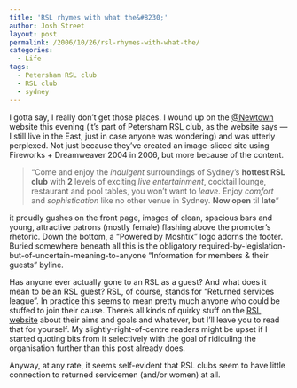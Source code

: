 ```yaml
---
title: 'RSL rhymes with what the&#8230;'
author: Josh Street
layout: post
permalink: /2006/10/26/rsl-rhymes-with-what-the/
categories:
  - Life
tags:
  - Petersham RSL club
  - RSL club
  - sydney
---
```

I gotta say, I really don&#8217;t get those places. I wound up on the [@Newtown][1] website this evening (it&#8217;s part of Petersham RSL club, as the website says &#8212; I still live in the East, just in case anyone was wondering) and was utterly perplexed. Not just because they&#8217;ve created an image-sliced site using Fireworks + Dreamweaver 2004 in 2006, but more because of the content.

> &#8220;Come and enjoy the *indulgent* surroundings of Sydney&#8217;s **hottest RSL club** with **2** levels of exciting *live entertainment*, cocktail lounge, restaurant and pool tables, you won&#8217;t want to *leave*. Enjoy *comfort* and *sophistication* like no other venue in Sydney. **Now open** til **late**&#8220;

it proudly gushes on the front page, images of clean, spacious bars and young, attractive patrons (mostly female) flashing above the promoter&#8217;s rhetoric. Down the bottom, a &#8220;Powered by Moshtix&#8221; logo adorns the footer. Buried somewhere beneath all this is the obligatory required-by-legislation-but-of-uncertain-meaning-to-anyone &#8220;Information for members & their guests&#8221; byline.

Has anyone ever actually gone to an RSL as a guest? And what does it mean to be an RSL guest? RSL, of course, stands for &#8220;Returned services league&#8221;. In practice this seems to mean pretty much anyone who could be stuffed to join their cause. There&#8217;s all kinds of quirky stuff on the [RSL website][2] about their aims and goals and whatever, but I&#8217;ll leave you to read that for yourself. My slightly-right-of-centre readers might be upset if I started quoting bits from it selectively with the goal of ridiculing the organisation further than this post already does.

Anyway, at any rate, it seems self-evident that RSL clubs seem to have little connection to returned servicemen (and/or women) at all.

 [1]: http://www.atnewtown.com.au/
 [2]: http://www.rsl.org.au/main.html